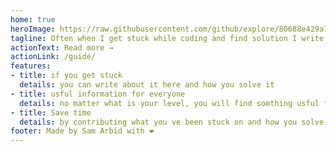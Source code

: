 ```yaml
---
home: true
heroImage: https://raw.githubusercontent.com/github/explore/80688e429a7d4ef2fca1e82350fe8e3517d3494d/topics/javascript/javascript.png
tagline: Often when I get stuck while coding and find solution I write what i had as problem and how i solve it, feel free to contribute to this project, it will take you couple minutes to write your problem and how you solve it, but it will save somone else hours of looking to your same problem.
actionText: Read more →
actionLink: /guide/
features:
- title: if you get stuck
  details: you can write about it here and how you solve it
- title: usful information for everyone
  details: no matter what is your level, you will find somthing usful for you here
- title: Save time
  details: by contributing what you ve been stuck on and how you solve it your future self will thank you to save your time as much as other will do
footer: Made by Sam Arbid with ❤️
---
```

